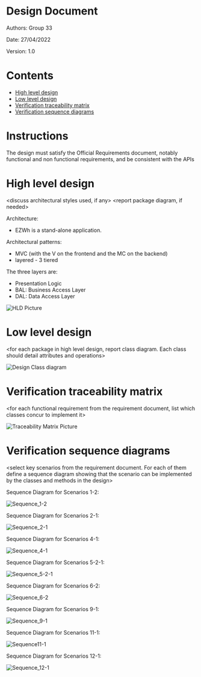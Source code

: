 # Design Document 


Authors: Group 33

Date: 27/04/2022

Version: 1.0


# Contents

- [High level design](#package-diagram)
- [Low level design](#class-diagram)
- [Verification traceability matrix](#verification-traceability-matrix)
- [Verification sequence diagrams](#verification-sequence-diagrams)

# Instructions

The design must satisfy the Official Requirements document, notably functional and non functional requirements, and be consistent with the APIs 

# High level design 

<discuss architectural styles used, if any>
<report package diagram, if needed>

Architecture:

- EZWh is a stand-alone application.

Architectural patterns:

- MVC (with the V on the frontend and the MC on the backend)
- layered - 3 tiered

The three layers are:

- Presentation Logic
- BAL: Business Access Layer
- DAL: Data Access Layer

![HLD Picture](./DesignDocument_Screenshot/HLD.png)


# Low level design

<for each package in high level design, report class diagram. Each class should detail attributes and operations>

![Design Class diagram](./DesignDocument_Screenshot/lowLevelDesignChange1.png)


# Verification traceability matrix

\<for each functional requirement from the requirement document, list which classes concur to implement it>


![Traceability Matrix Picture](./DesignDocument_Screenshot/traceabilityMatrix.jpg)


# Verification sequence diagrams 
\<select key scenarios from the requirement document. For each of them define a sequence diagram showing that the scenario can be implemented by the classes and methods in the design>

Sequence Diagram for Scenarios 1-2:

![Sequence_1-2](./DesignDocument_Screenshot/sequence_1-2.png)

Sequence Diagram for Scenarios 2-1:

![Sequence_2-1](./DesignDocument_Screenshot/sequence_2-1.png)

Sequence Diagram for Scenarios 4-1:

![Sequence_4-1](./DesignDocument_Screenshot/sequence_4-1.png)

Sequence Diagram for Scenarios 5-2-1:

![Sequence_5-2-1](./DesignDocument_Screenshot/sequence_5-2-1.png)

Sequence Diagram for Scenarios 6-2:

![Sequence_6-2](./DesignDocument_Screenshot/sequence_6-2.png)

Sequence Diagram for Scenarios 9-1:

![Sequence_9-1](./DesignDocument_Screenshot/sequence_9-1.png)

Sequence Diagram for Scenarios 11-1:

![Sequence11-1](./DesignDocument_Screenshot/sequence_11-1.png)

Sequence Diagram for Scenarios 12-1:

![Sequence_12-1](./DesignDocument_Screenshot/sequence_12-1.png)

